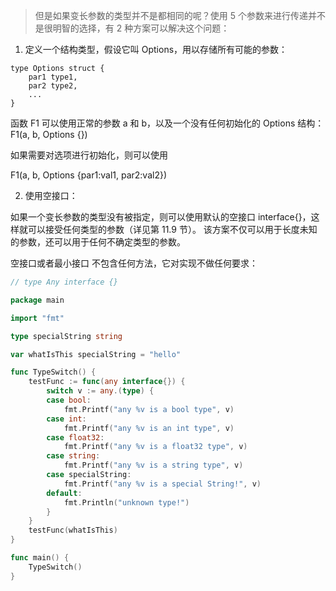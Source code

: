 > 但是如果变长参数的类型并不是都相同的呢？使用 5 个参数来进行传递并不是很明智的选择，有 2 种方案可以解决这个问题：

1. 定义一个结构类型，假设它叫 Options，用以存储所有可能的参数：
```
type Options struct {
	par1 type1,
	par2 type2,
	...
}
```
函数 F1 可以使用正常的参数 a 和 b，以及一个没有任何初始化的 Options 结构： 
F1(a, b, Options {})

如果需要对选项进行初始化，则可以使用 

F1(a, b, Options {par1:val1, par2:val2})

2. 使用空接口：

如果一个变长参数的类型没有被指定，则可以使用默认的空接口 interface{}，这样就可以接受任何类型的参数（详见第 11.9 节）。
该方案不仅可以用于长度未知的参数，还可以用于任何不确定类型的参数。

空接口或者最小接口 不包含任何方法，它对实现不做任何要求：
```go
// type Any interface {}

package main

import "fmt"

type specialString string

var whatIsThis specialString = "hello"

func TypeSwitch() {
	testFunc := func(any interface{}) {
		switch v := any.(type) {
		case bool:
			fmt.Printf("any %v is a bool type", v)
		case int:
			fmt.Printf("any %v is an int type", v)
		case float32:
			fmt.Printf("any %v is a float32 type", v)
		case string:
			fmt.Printf("any %v is a string type", v)
		case specialString:
			fmt.Printf("any %v is a special String!", v)
		default:
			fmt.Println("unknown type!")
		}
	}
	testFunc(whatIsThis)
}

func main() {
	TypeSwitch()
}
```
<!-- 输出：
any hello is a special String! 
-->